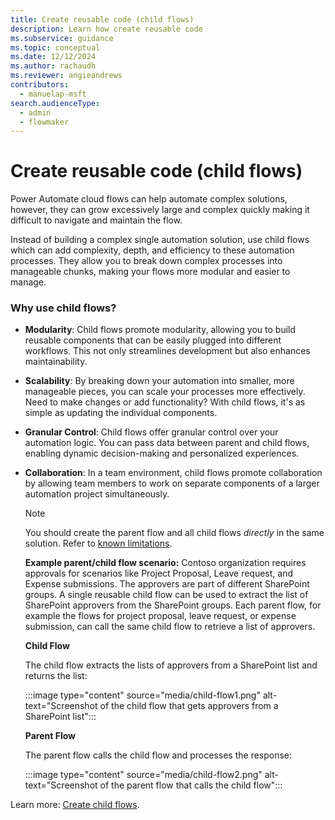 ```yaml
---
title: Create reusable code (child flows)
description: Learn how create reusable code
ms.subservice: guidance
ms.topic: conceptual
ms.date: 12/12/2024
ms.author: rachaudh
ms.reviewer: angieandrews
contributors: 
  - manuelap-msft
search.audienceType: 
  - admin
  - flowmaker
---
```


# Create reusable code (child flows)

Power Automate cloud flows can help automate complex solutions, however, they can grow excessively large and complex quickly making it difficult to navigate and maintain the flow.

Instead of building a complex single automation solution, use child flows which can add complexity, depth, and efficiency to these automation processes. They allow you to break down complex processes into manageable chunks, making your flows more modular and easier to manage.

### Why use child flows?

- **Modularity**: Child flows promote modularity, allowing you to build reusable components that can be easily plugged into different workflows. This not only streamlines development but also enhances maintainability.
- **Scalability**: By breaking down your automation into smaller, more manageable pieces, you can scale your processes more effectively. Need to make changes or add functionality? With child flows, it's as simple as updating the individual components.
- **Granular Control**: Child flows offer granular control over your automation logic. You can pass data between parent and child flows, enabling dynamic decision-making and personalized experiences.
- **Collaboration**: In a team environment, child flows promote collaboration by allowing team members to work on separate components of a larger automation project simultaneously.

    > [!NOTE]
    > You should create the parent flow and all child flows *directly* in the same solution. Refer to [known limitations](https://learn.microsoft.com/power-automate/create-child-flows#known-issue).

    **Example parent/child flow scenario:** Contoso organization requires approvals for scenarios like Project Proposal, Leave request, and Expense submissions. The approvers are part of different SharePoint groups. A single reusable child flow can be used to extract the list of SharePoint approvers from the SharePoint groups. Each parent flow, for example the flows for project proposal, leave request, or expense submission, can call the same child flow to retrieve a list of approvers.

    **Child Flow** 

    The child flow extracts the lists of approvers from a SharePoint list and returns the list:

    :::image type="content" source="media/child-flow1.png" alt-text="Screenshot of the child flow that gets approvers from a SharePoint list":::

    **Parent Flow** 

    The parent flow calls the child flow and processes the response:

     :::image type="content" source="media/child-flow2.png" alt-text="Screenshot of the parent flow that calls the child flow":::


Learn more: [Create child flows](/power-automate/create-child-flows).